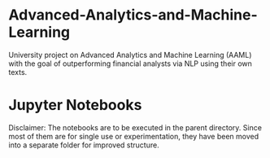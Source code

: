 # Advanced-Analytics-and-Machine-Learning
University project on Advanced Analytics and Machine Learning (AAML) with the goal of outperforming financial analysts via NLP using their own texts.

# Jupyter Notebooks
Disclaimer: The notebooks are to be executed in the parent directory. Since most of them are for single use or experimentation, they have been moved into a separate folder for improved structure.

